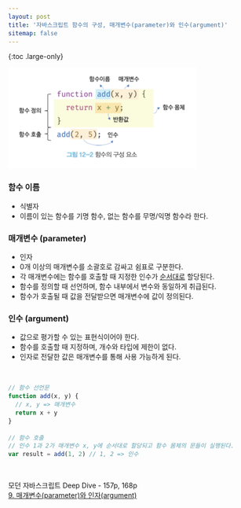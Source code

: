 ```yaml
---
layout: post
title: '자바스크립트 함수의 구성, 매개변수(parameter)와 인수(argument)'
sitemap: false
---
```


{:toc .large-only}

<img src="/assets/img/blog/2022-04-04-javascript-parameter-argument.png">

<br/>

### 함수 이름

- 식별자
- 이름이 있는 함수를 기명 함수, 없는 함수를 무명/익명 함수라 한다.

### 매개변수 (parameter)

- 인자
- 0개 이상의 매개변수를 소괄호로 감싸고 쉼표로 구분한다.
- 각 매개변수에는 함수를 호출할 때 지정한 인수가 <u>순서대로</u> 할당된다.
- 함수를 정의할 때 선언하며, 함수 내부에서 변수와 동일하게 취급된다.
- 함수가 호출될 때 값을 전달받으면 매개변수에 값이 정의된다.

### 인수 (argument)

- 값으로 평가할 수 있는 표현식이어야 한다.
- 함수를 호출할 때 지정하며, 개수와 타입에 제한이 없다.
- 인자로 전달한 값은 매개변수를 통해 사용 가능하게 된다.

<br/>

```js
// 함수 선언문
function add(x, y) {
  // x, y => 매개변수
  return x + y
}

// 함수 호출
// 인수 1과 2가 매개변수 x, y에 순서대로 할당되고 함수 몸체의 문들이 실행된다.
var result = add(1, 2) // 1, 2 => 인수
```

<br/>

모던 자바스크립트 Deep Dive - 157p, 168p<br/>
[9. 매개변수(parameter)와 인자(argument)](https://velog.io/@sdc337dc/9.-%EB%A7%A4%EA%B0%9C%EB%B3%80%EC%88%98parameter%EC%99%80-%EC%9D%B8%EC%9E%90argument)
